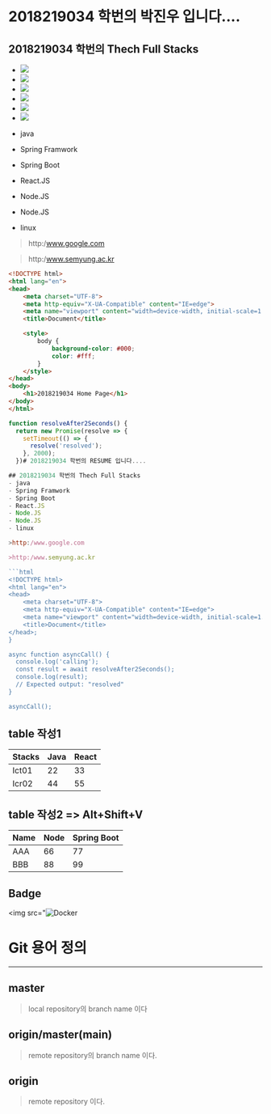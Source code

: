 # 2018219034 학번의 박진우 입니다....

## 2018219034 학번의 Thech Full Stacks
- <img src="https://img.shields.io/badge/javascript-#F7DF1E?style=flat&logo=TypeScript&logoColor=white"/>
- <img src="https://img.shields.io/badge/Spring Framwork-3178C6?style=flat&logo=TypeScript&logoColor=white"/>
- <img src="https://img.shields.io/badge/Spring Boot-3178C6?style=flat&logo=TypeScript&logoColor=white"/>
- <img src="https://img.shields.io/badge/React.JS-3178C6?style=flat&logo=TypeScript&logoColor=white"/>
- <img src="https://img.shields.io/badge/Node.JS-3178C6?style=flat&logo=TypeScript&logoColor=white"/>
- <img src="https://img.shields.io/badge/linux-3178C6?style=flat&logo=TypeScript&logoColor=white"/>

- java
- Spring Framwork
- Spring Boot
- React.JS
- Node.JS
- Node.JS
- linux

>http:/www.google.com

>http:/www.semyung.ac.kr

```html
<!DOCTYPE html>
<html lang="en">
<head>
    <meta charset="UTF-8">
    <meta http-equiv="X-UA-Compatible" content="IE=edge">
    <meta name="viewport" content="width=device-width, initial-scale=1.0">
    <title>Document</title>

    <style>
        body {
            background-color: #000;
            color: #fff;
        }
    </style>
</head>
<body>
    <h1>2018219034 Home Page</h1>
</body>
</html>
```

```javascript
function resolveAfter2Seconds() {
  return new Promise(resolve => {
    setTimeout(() => {
      resolve('resolved');
    }, 2000);
  })# 2018219034 학번의 RESUME 입니다....

## 2018219034 학번의 Thech Full Stacks
- java
- Spring Framwork
- Spring Boot
- React.JS
- Node.JS
- Node.JS
- linux

>http:/www.google.com

>http:/www.semyung.ac.kr

```html
<!DOCTYPE html>
<html lang="en">
<head>
    <meta charset="UTF-8">
    <meta http-equiv="X-UA-Compatible" content="IE=edge">
    <meta name="viewport" content="width=device-width, initial-scale=1.0">
    <title>Document</title>
</head>;
}

async function asyncCall() {
  console.log('calling');
  const result = await resolveAfter2Seconds();
  console.log(result);
  // Expected output: "resolved"
}

asyncCall();
```

## table 작성1
|Stacks|Java|React|
|-|-|-|
|Ict01|22|33|
|Icr02|44|55|



## table 작성2 => Alt+Shift+V
| Name | Node | Spring Boot |
|------|------|-------------|
| AAA  | 66   | 77          |
| BBB  | 88   | 99          |


## Badge
<img src="<img alt="Docker" src="https://img.shields.io/badge/Docker-007AAC?style=for-the-badge&logo=Docker&logoColor=white"/>


# Git 용어 정의
----

## master
> local repository의 branch name 이다

## origin/master(main)
>remote repository의 branch name 이다.

## origin
>remote repository 이다.
